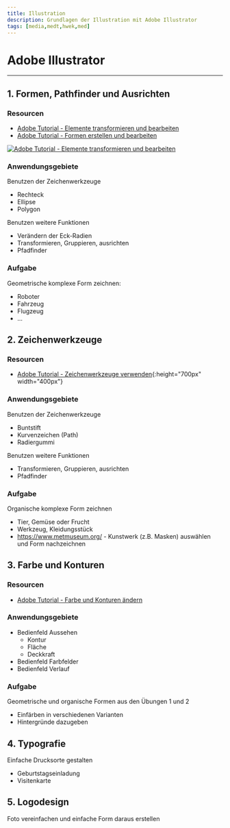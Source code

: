 ```yaml
---
title: Illustration
description: Grundlagen der Illustration mit Adobe Illustrator
tags: [media,medt,hwek,med]
---
```


# Adobe Illustrator

--- 

## 1. Formen, Pathfinder und Ausrichten

### Resourcen
* [Adobe Tutorial - Elemente transformieren und bearbeiten](https://helpx.adobe.com/at/illustrator/how-to/edit-artwork-basics.html)
* [Adobe Tutorial - Formen erstellen und bearbeiten](https://helpx.adobe.com/at/illustrator/how-to/shapes-basics.html)

[![Adobe Tutorial - Elemente transformieren und bearbeiten](http://images-tv.adobe.com/avp/vr/b758b4c4-2a74-41f4-8e67-e2f2eab83c6a/7c60b91e-5107-40db-bb1b-ab81a3b8a88b/792f507b_960x540.jpg)](https://helpx.adobe.com/at/illustrator/how-to/edit-artwork-basics.html)


### Anwendungsgebiete

Benutzen der Zeichenwerkzeuge
* Rechteck
* Ellipse
* Polygon

Benutzen weitere Funktionen
* Verändern der Eck-Radien
* Transformieren, Gruppieren, ausrichten
* Pfadfinder


### Aufgabe
Geometrische komplexe Form zeichnen:
* Roboter
* Fahrzeug
* Flugzeug
* ...



## 2. Zeichenwerkzeuge

### Resourcen
* [Adobe Tutorial - Zeichenwerkzeuge verwenden](https://helpx.adobe.com/at/illustrator/how-to/drawing-tools-basics.html){:height="700px" width="400px"}

### Anwendungsgebiete

Benutzen der Zeichenwerkzeuge
* Buntstift
* Kurvenzeichen (Path)
* Radiergummi

Benutzen weitere Funktionen
* Transformieren, Gruppieren, ausrichten
* Pfadfinder


### Aufgabe
Organische komplexe Form zeichnen
* Tier, Gemüse oder Frucht
* Werkzeug, Kleidungsstück
* <https://www.metmuseum.org/> - Kunstwerk (z.B. Masken) auswählen und Form nachzeichnen




## 3. Farbe und Konturen

### Resourcen
* [Adobe Tutorial - Farbe und Konturen ändern](https://helpx.adobe.com/at/illustrator/how-to/color-basics.html)

### Anwendungsgebiete

* Bedienfeld Aussehen
    - Kontur
    - Fläche
    - Deckkraft
* Bedienfeld Farbfelder
* Bedienfeld Verlauf

### Aufgabe
Geometrische und organische Formen aus den Übungen 1 und 2
* Einfärben in verschiedenen Varianten
* Hintergründe dazugeben


## 4. Typografie

Einfache Drucksorte gestalten
* Geburtstagseinladung
* Visitenkarte

## 5. Logodesign

Foto vereinfachen und einfache Form daraus erstellen

